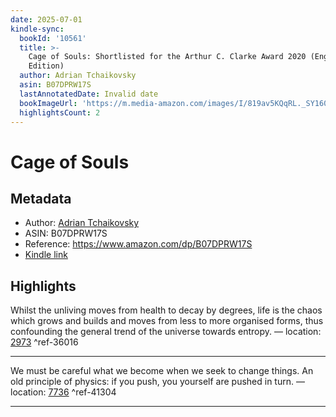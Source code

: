 ```yaml
---
date: 2025-07-01
kindle-sync:
  bookId: '10561'
  title: >-
    Cage of Souls: Shortlisted for the Arthur C. Clarke Award 2020 (English
    Edition)
  author: Adrian Tchaikovsky
  asin: B07DPRW17S
  lastAnnotatedDate: Invalid date
  bookImageUrl: 'https://m.media-amazon.com/images/I/819av5KQqRL._SY160.jpg'
  highlightsCount: 2
---
```

# Cage of Souls
## Metadata
* Author: [Adrian Tchaikovsky](https://www.amazon.comundefined)
* ASIN: B07DPRW17S
* Reference: https://www.amazon.com/dp/B07DPRW17S
* [Kindle link](kindle://book?action=open&asin=B07DPRW17S)

## Highlights
Whilst the unliving moves from health to decay by degrees, life is the chaos which grows and builds and moves from less to more organised forms, thus confounding the general trend of the universe towards entropy. — location: [2973](kindle://book?action=open&asin=B07DPRW17S&location=2973) ^ref-36016

---
We must be careful what we become when we seek to change things. An old principle of physics: if you push, you yourself are pushed in turn. — location: [7736](kindle://book?action=open&asin=B07DPRW17S&location=7736) ^ref-41304

---
